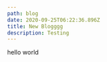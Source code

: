 ```yaml
---
path: blog
date: 2020-09-25T06:22:36.896Z
title: New Blogggg
description: Testing
---
```

hello world